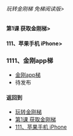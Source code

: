 ###### 玩转金刚梯 免梯阅读版>
#### 第1课 获取金刚梯>
#### 111、苹果手机 iPhone>
### 1111、金刚app梯

- [金刚app梯](https://github.com/a2zitpro/web/blob/master/LadderFree/kkDictionary/KKLadderAPP.md)
- 待发布

#### 返回到
- [玩转金刚梯](https://github.com/a2zitpro/web/blob/master/LadderFree/main.md)
- [第1课 获取金刚梯](https://github.com/a2zitpro/web/blob/master/LadderFree/LadderGet/LadderGet.md)
- [111、苹果手机 iPhone](https://github.com/a2zitpro/web/blob/master/LadderFree/LadderGet/Apple/iPhone/iPhone.md)




